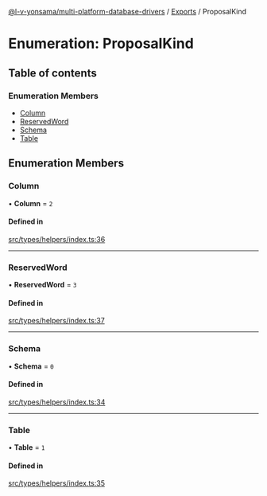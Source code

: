 [@l-v-yonsama/multi-platform-database-drivers](../README.md) / [Exports](../modules.md) / ProposalKind

# Enumeration: ProposalKind

## Table of contents

### Enumeration Members

- [Column](ProposalKind.md#column)
- [ReservedWord](ProposalKind.md#reservedword)
- [Schema](ProposalKind.md#schema)
- [Table](ProposalKind.md#table)

## Enumeration Members

### Column

• **Column** = ``2``

#### Defined in

[src/types/helpers/index.ts:36](https://github.com/l-v-yonsama/db-drivers/blob/d685d52/src/types/helpers/index.ts#L36)

___

### ReservedWord

• **ReservedWord** = ``3``

#### Defined in

[src/types/helpers/index.ts:37](https://github.com/l-v-yonsama/db-drivers/blob/d685d52/src/types/helpers/index.ts#L37)

___

### Schema

• **Schema** = ``0``

#### Defined in

[src/types/helpers/index.ts:34](https://github.com/l-v-yonsama/db-drivers/blob/d685d52/src/types/helpers/index.ts#L34)

___

### Table

• **Table** = ``1``

#### Defined in

[src/types/helpers/index.ts:35](https://github.com/l-v-yonsama/db-drivers/blob/d685d52/src/types/helpers/index.ts#L35)
